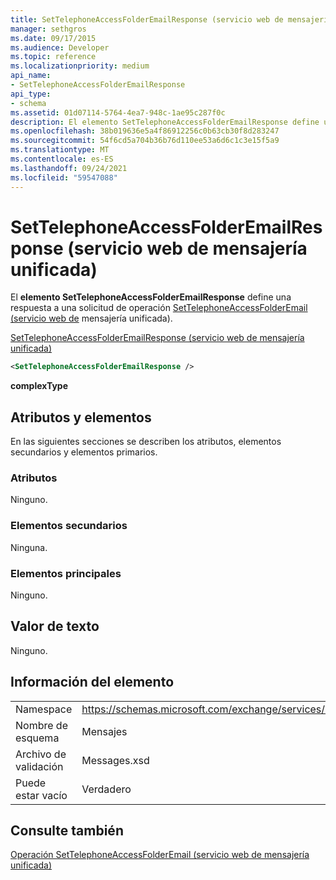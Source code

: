 ```yaml
---
title: SetTelephoneAccessFolderEmailResponse (servicio web de mensajería unificada)
manager: sethgros
ms.date: 09/17/2015
ms.audience: Developer
ms.topic: reference
ms.localizationpriority: medium
api_name:
- SetTelephoneAccessFolderEmailResponse
api_type:
- schema
ms.assetid: 01d07114-5764-4ea7-948c-1ae95c287f0c
description: El elemento SetTelephoneAccessFolderEmailResponse define una respuesta a una solicitud de operación SetTelephoneAccessFolderEmail (servicio web de mensajería unificada).
ms.openlocfilehash: 38b019636e5a4f86912256c0b63cb30f8d283247
ms.sourcegitcommit: 54f6cd5a704b36b76d110ee53a6d6c1c3e15f5a9
ms.translationtype: MT
ms.contentlocale: es-ES
ms.lasthandoff: 09/24/2021
ms.locfileid: "59547088"
---
```

# <a name="settelephoneaccessfolderemailresponse-um-web-service"></a>SetTelephoneAccessFolderEmailResponse (servicio web de mensajería unificada)

El **elemento SetTelephoneAccessFolderEmailResponse** define una respuesta a una solicitud de operación [SetTelephoneAccessFolderEmail (servicio web de](settelephoneaccessfolderemail-operation-um-web-service.md) mensajería unificada). 
  
[SetTelephoneAccessFolderEmailResponse (servicio web de mensajería unificada)](settelephoneaccessfolderemailresponse-um-web-service.md)
  
```xml
<SetTelephoneAccessFolderEmailResponse />
```

 **complexType**
## <a name="attributes-and-elements"></a>Atributos y elementos

En las siguientes secciones se describen los atributos, elementos secundarios y elementos primarios.
  
### <a name="attributes"></a>Atributos

Ninguno.
  
### <a name="child-elements"></a>Elementos secundarios

Ninguna.
  
### <a name="parent-elements"></a>Elementos principales

Ninguno.
  
## <a name="text-value"></a>Valor de texto

Ninguno.
  
## <a name="element-information"></a>Información del elemento

|||
|:-----|:-----|
|Namespace  <br/> |https://schemas.microsoft.com/exchange/services/2006/messages  <br/> |
|Nombre de esquema  <br/> |Mensajes  <br/> |
|Archivo de validación  <br/> |Messages.xsd  <br/> |
|Puede estar vacío  <br/> |Verdadero  <br/> |
   
## <a name="see-also"></a>Consulte también



[Operación SetTelephoneAccessFolderEmail (servicio web de mensajería unificada)](settelephoneaccessfolderemail-operation-um-web-service.md)


